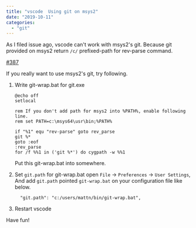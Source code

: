 ```yaml
---
title: "vscode  Using git on msys2"
date: "2019-10-11"
categories: 
  - "git"
---
```


As I filed issue ago, vscode can't work with msys2's git. Because git provided on msys2 return `/c/` prefixed-path for rev-parse command.

[#387](https://github.com/microsoft/vscode/issues/387)

If you really want to use msys2's git, try following.

1. Write git-wrap.bat for git.exe
    
    ```
    @echo off
    setlocal
    
    rem If you don't add path for msys2 into %PATH%, enable following line.
    rem set PATH=c:\msys64\usr\bin;%PATH%
    
    if "%1" equ "rev-parse" goto rev_parse
    git %*
    goto :eof
    :rev_parse
    for /f %%1 in ('git %*') do cygpath -w %%1
    ```
    
    Put this git-wrap.bat into somewhere.
2. Set `git.path` for git-wrap.bat open `File` -> `Preferences` -> `User Settings`, And add `git.path` pointed `git-wrap.bat` on your configuration file like below.
    
    ```
      "git.path": "c:/users/mattn/bin/git-wrap.bat",
    ```
    
3. Restart vscode

Have fun!

